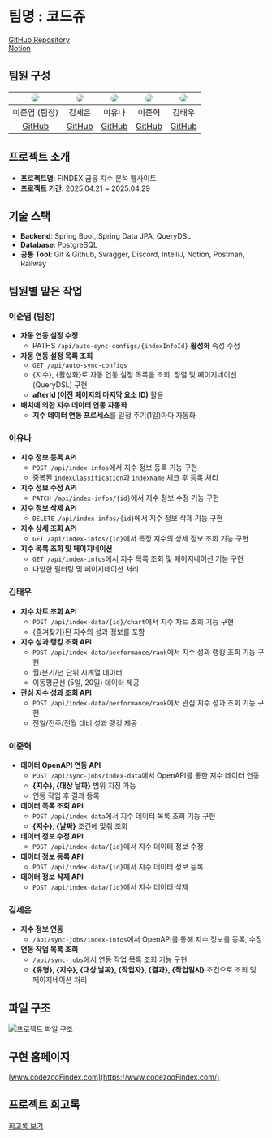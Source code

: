 # **팀명 : 코드쥬**
[GitHub Repository](https://github.com/sb2-team3/sb02-findex-team03)  
[Notion](https://ballistic-teller-d42.notion.site/1d9987eef3c680bea1cbeb1e529f6c91?pvs=4)

## **팀원 구성**

| <img src="https://media.discordapp.net/attachments/1331497434894958662/1366336656185102409/image.png?format=webp&width=80" style="border-radius:50%"/> | <img src="https://media.discordapp.net/attachments/1331497434894958662/1366336696639160350/image.png?format=webp&width=80" style="border-radius:50%"/> | <img src="https://media.discordapp.net/attachments/1331497434894958662/1366336787651493969/image.png?format=webp&width=80" style="border-radius:50%"/> | <img src="https://media.discordapp.net/attachments/1331497434894958662/1366336909000839188/image.png?format=webp&width=80" style="border-radius:50%"/> | <img src="https://media.discordapp.net/attachments/1331497434894958662/1366336869675171840/image.png?format=webp&width=80" style="border-radius:50%"/> |
| :---: | :---: | :---: | :---: | :---: |
| 이준엽 (팀장) | 김세은 | 이유나 | 이준혁 | 김태우 |
| [GitHub](https://github.com/leejunnyeop) | [GitHub](https://github.com/Seeun126) | [GitHub](https://github.com/nayu-yuna) | [GitHub](https://github.com/LeejunHyeok7170) | [GitHub](https://github.com/kimtaewoo9) |




## **프로젝트 소개**
- **프로젝트명**: FINDEX 금융 지수 분석 웹사이트
- **프로젝트 기간**: 2025.04.21 ~ 2025.04.29



## **기술 스택**
- **Backend**: Spring Boot, Spring Data JPA, QueryDSL
- **Database**: PostgreSQL
- **공통 Tool**: Git & Github, Swagger, Discord, IntelliJ, Notion, Postman, Railway


## **팀원별 맡은 작업**
### **이준엽 (팀장)**
- **자동 연동 설정 수정**
    - PATHS `/api/auto-sync-configs/{indexInfoId}` **활성화** 속성 수정
- **자동 연동 설정 목록 조회**
    - `GET /api/auto-sync-configs`
    - {지수}, {활성화}로 자동 연동 설정 목록을 조회, 정렬 및 페이지네이션(QueryDSL) 구현
    - **afterId (이전 페이지의 마지막 요소 ID)** 활용
- **배치에 의한 지수 데이터 연동 자동화**
    - **지수 데이터 연동 프로세스**를 일정 주기(1일)마다 자동화

### **이유나**
- **지수 정보 등록 API**
    - `POST /api/index-infos`에서 지수 정보 등록 기능 구현
    - 중복된 `indexClassification`과 `indexName` 체크 후 등록 처리
- **지수 정보 수정 API**
    - `PATCH /api/index-infos/{id}`에서 지수 정보 수정 기능 구현
- **지수 정보 삭제 API**
    - `DELETE /api/index-infos/{id}`에서 지수 정보 삭제 기능 구현
- **지수 상세 조회 API**
    - `GET /api/index-infos/{id}`에서 특정 지수의 상세 정보 조회 기능 구현
- **지수 목록 조회 및 페이지네이션**
    - `GET /api/index-infos`에서 지수 목록 조회 및 페이지네이션 기능 구현
    - 다양한 필터링 및 페이지네이션 처리

### **김태우**
- **지수 차트 조회 API**
    - `POST /api/index-data/{id}/chart`에서 지수 차트 조회 기능 구현
    - {즐겨찾기}된 지수의 성과 정보를 포함
- **지수 성과 랭킹 조회 API**
    - `POST /api/index-data/performance/rank`에서 지수 성과 랭킹 조회 기능 구현
    - 월/분기/년 단위 시계열 데이터
    - 이동평균선 (5일, 20일) 데이터 제공
- **관심 지수 성과 조회 API**
    - `POST /api/index-data/performance/rank`에서 관심 지수 성과 조회 기능 구현
    - 전일/전주/전월 대비 성과 랭킹 제공

### **이준혁**
- **데이터 OpenAPI 연동 API**
    - `POST /api/sync-jobs/index-data`에서 OpenAPI를 통한 지수 데이터 연동
    - **{지수}, {대상 날짜}** 범위 지정 가능
    - 연동 작업 후 결과 등록
- **데이터 목록 조회 API**
    - `POST /api/index-data`에서 지수 데이터 목록 조회 기능 구현
    - **{지수}, {날짜}** 조건에 맞춰 조회
- **데이터 정보 수정 API**
    - `POST /api/index-data/{id}`에서 지수 데이터 정보 수정
- **데이터 정보 등록 API**
    - `POST /api/index-data/{id}`에서 지수 데이터 정보 등록
- **데이터 정보 삭제 API**
    - `POST /api/index-data/{id}`에서 지수 데이터 삭제

### **김세은**
- **지수 정보 연동**
    - `/api/sync-jobs/index-infos`에서 OpenAPI를 통해 지수 정보를 등록, 수정
- **연동 작업 목록 조회**
    - `/api/sync-jobs`에서 연동 작업 목록 조회 기능 구현
    - **{유형}, {지수}, {대상 날짜}, {작업자}, {결과}, {작업일시}** 조건으로 조회 및 페이지네이션 처리


## **파일 구조**
![프로젝트 파일 구조](https://github.com/user-attachments/assets/f5371587-dece-48e7-894a-f5e3f52d660f)


## **구현 홈페이지**
[www.codezooFindex.com](https://www.codezooFindex.com/)


## **프로젝트 회고록**
[회고록 보기](https://www.notion.so/4L-1e0987eef3c68016a9f4ee169b9c816a)
